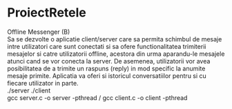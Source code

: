 # ProiectRetele
Offline Messenger (B) <br>
Sa se dezvolte o aplicatie client/server care sa permita schimbul de mesaje intre utilizatori care sunt conectati si sa ofere functionalitatea trimiterii mesajelor si catre utilizatorii offline, acestora din urma aparandu-le mesajele atunci cand se vor conecta la server. De asemenea, utilizatorii vor avea posibilitatea de a trimite un raspuns (reply) in mod specific la anumite mesaje primite. Aplicatia va oferi si istoricul conversatiilor pentru si cu fiecare utilizator in parte. <br>
./server ./client <br>
gcc server.c -o server -pthread /  gcc client.c -o client -pthread
